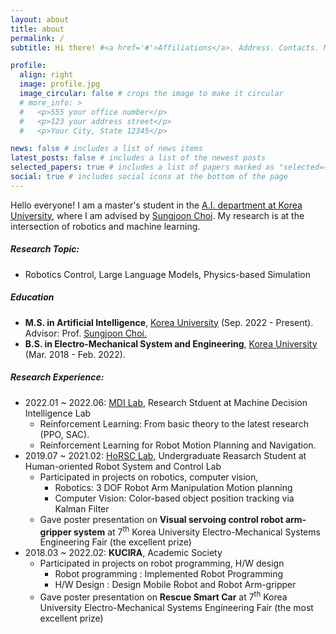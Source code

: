 ```yaml
---
layout: about
title: about
permalink: /
subtitle: Hi there! #<a href='#'>Affiliations</a>. Address. Contacts. Moto. Etc.

profile:
  align: right
  image: profile.jpg
  image_circular: false # crops the image to make it circular
  # more_info: >
  #   <p>555 your office number</p>
  #   <p>123 your address street</p>
  #   <p>Your City, State 12345</p>

news: false # includes a list of news items
latest_posts: false # includes a list of the newest posts
selected_papers: true # includes a list of papers marked as "selected={true}"
social: true # includes social icons at the bottom of the page
---
```


Hello everyone! I am a master's student in the [A.I. department at Korea University](https://info.korea.edu/en_info/grad/ai_intro.do), where I am advised by [Sungjoon Choi](https://sites.google.com/view/sungjoon-choi). My research is at the intersection of robotics and machine learning.

##### **Research Topic:** 
- Robotics Control, Large Language Models, Physics-based Simulation

##### **Education**
- **M.S. in Artificial Intelligence**, [Korea University](http://xai.korea.ac.kr/) (Sep. 2022 - Present). Advisor: Prof. [Sungjoon Choi.](https://sites.google.com/view/sungjoon-choi/personal)
- **B.S. in Electro-Mechanical System and Engineering**, [Korea University](https://www.korea.edu/mbshome/mbs/en/index.do) (Mar. 2018 - Feb. 2022).


##### **Research Experience:** 
- 2022.01 ~ 2022.06: [MDI Lab](https://sites.google.com/site/donghwanleehome/), Research Stduent at Machine Decision Intelligence Lab
  - Reinforcement Learning: From basic theory to the latest research (PPO, SAC).
  - Reinforcement Learning for Robot Motion Planning and Navigation.
- 2019.07 ~ 2021.02: [HoRSC Lab](http://horsc.hyunhwanjeong.myds.me/), Undergraduate Reasarch Student at Human-oriented Robot System and Control Lab
  - Participated in projects on robotics, computer vision,
    - Robotics: 3 DOF Robot Arm Manipulation Motion planning
    - Computer Vision: Color-based object position tracking via Kalman Filter
  - Gave poster presentation on **Visual servoing control robot arm-gripper system** at 7<sup>th</sup> Korea University Electro-Mechanical Systems Engineering Fair (the excellent prize)
- 2018.03 ~ 2022.02: **KUCIRA**, Academic Society
  - Participated in projects on robot programming, H/W design 
    - Robot programming : Implemented Robot Programming
    - H/W Design : Design Mobile Robot and Robot Arm-gripper
  - Gave poster presentation on **Rescue Smart Car** at 7<sup>th</sup> Korea University Electro-Mechanical Systems Engineering Fair (the most excellent prize)